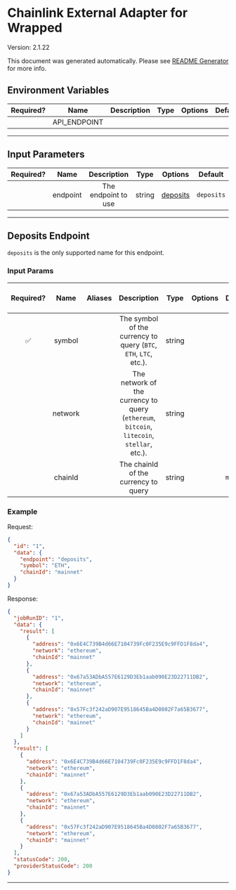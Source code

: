 # Chainlink External Adapter for Wrapped

Version: 2.1.22

This document was generated automatically. Please see [README Generator](../../scripts#readme-generator) for more info.

## Environment Variables

| Required? |     Name     | Description | Type | Options | Default |
| :-------: | :----------: | :---------: | :--: | :-----: | :-----: |
|           | API_ENDPOINT |             |      |         |         |

---

## Input Parameters

| Required? |   Name   |     Description     |  Type  |            Options             |  Default   |
| :-------: | :------: | :-----------------: | :----: | :----------------------------: | :--------: |
|           | endpoint | The endpoint to use | string | [deposits](#deposits-endpoint) | `deposits` |

---

## Deposits Endpoint

`deposits` is the only supported name for this endpoint.

### Input Params

| Required? |  Name   | Aliases |                                        Description                                         |  Type  | Options |  Default  | Depends On | Not Valid With |
| :-------: | :-----: | :-----: | :----------------------------------------------------------------------------------------: | :----: | :-----: | :-------: | :--------: | :------------: |
|    ✅     | symbol  |         |              The symbol of the currency to query (`BTC`, `ETH`, `LTC`, etc.).              | string |         |           |            |                |
|           | network |         | The network of the currency to query (`ethereum`, `bitcoin`, `litecoin`, `stellar`, etc.). | string |         |           |            |                |
|           | chainId |         |                            The chainId of the currency to query                            | string |         | `mainnet` |            |                |

### Example

Request:

```json
{
  "id": "1",
  "data": {
    "endpoint": "deposits",
    "symbol": "ETH",
    "chainId": "mainnet"
  }
}
```

Response:

```json
{
  "jobRunID": "1",
  "data": {
    "result": [
      {
        "address": "0x6E4C739B4d66E7104739Fc0F235E9c9FFD1F8da4",
        "network": "ethereum",
        "chainId": "mainnet"
      },
      {
        "address": "0x67a53ADbA557E6129D3Eb1aab090E23D22711DB2",
        "network": "ethereum",
        "chainId": "mainnet"
      },
      {
        "address": "0x57Fc3f242aD907E9518645Ba4D0802F7a65B3677",
        "network": "ethereum",
        "chainId": "mainnet"
      }
    ]
  },
  "result": [
    {
      "address": "0x6E4C739B4d66E7104739Fc0F235E9c9FFD1F8da4",
      "network": "ethereum",
      "chainId": "mainnet"
    },
    {
      "address": "0x67a53ADbA557E6129D3Eb1aab090E23D22711DB2",
      "network": "ethereum",
      "chainId": "mainnet"
    },
    {
      "address": "0x57Fc3f242aD907E9518645Ba4D0802F7a65B3677",
      "network": "ethereum",
      "chainId": "mainnet"
    }
  ],
  "statusCode": 200,
  "providerStatusCode": 200
}
```

---

